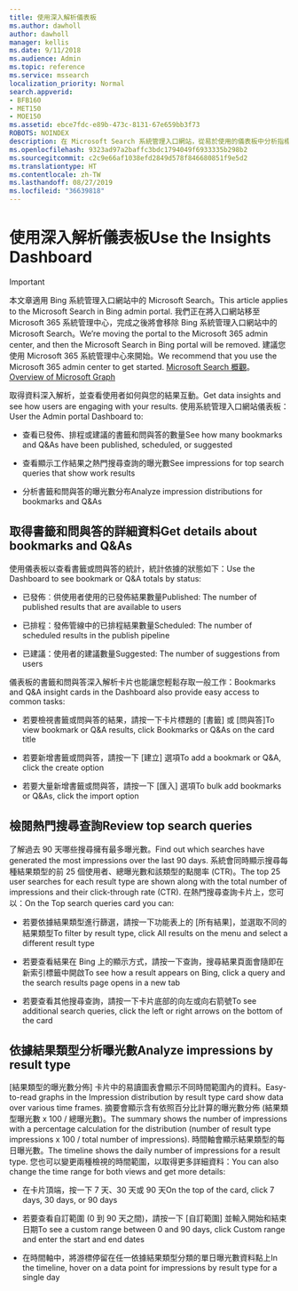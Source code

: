 ```yaml
---
title: 使用深入解析儀表板
ms.author: dawholl
author: dawholl
manager: kellis
ms.date: 9/11/2018
ms.audience: Admin
ms.topic: reference
ms.service: mssearch
localization_priority: Normal
search.appverid:
- BFB160
- MET150
- MOE150
ms.assetid: ebce7fdc-e89b-473c-8131-67e659bb3f73
ROBOTS: NOINDEX
description: 在 Microsoft Search 系統管理入口網站，從易於使用的儀表板中分析指標並管理內容
ms.openlocfilehash: 9323ad97a2baffc3bdc1794049f6933335b298b2
ms.sourcegitcommit: c2c9e66af1038efd2849d578f846680851f9e5d2
ms.translationtype: HT
ms.contentlocale: zh-TW
ms.lasthandoff: 08/27/2019
ms.locfileid: "36639818"
---
```

# <a name="use-the-insights-dashboard"></a><span data-ttu-id="a28fd-103">使用深入解析儀表板</span><span class="sxs-lookup"><span data-stu-id="a28fd-103">Use the Insights Dashboard</span></span>

> [!IMPORTANT]
> <span data-ttu-id="a28fd-104">本文章適用 Bing 系統管理入口網站中的 Microsoft Search。</span><span class="sxs-lookup"><span data-stu-id="a28fd-104">This article applies to the Microsoft Search in Bing admin portal.</span></span> <span data-ttu-id="a28fd-105">我們正在將入口網站移至 Microsoft 365 系統管理中心，完成之後將會移除 Bing 系統管理入口網站中的 Microsoft Search。</span><span class="sxs-lookup"><span data-stu-id="a28fd-105">We’re moving the portal to the Microsoft 365 admin center, and then the Microsoft Search in Bing portal will be removed.</span></span> <span data-ttu-id="a28fd-106">建議您使用 Microsoft 365 系統管理中心來開始。</span><span class="sxs-lookup"><span data-stu-id="a28fd-106">We recommend that you use the Microsoft 365 admin center to get started.</span></span> <span data-ttu-id="a28fd-107">[Microsoft Search 概觀](overview-microsoft-search.md)。</span><span class="sxs-lookup"><span data-stu-id="a28fd-107">[Overview of Microsoft Graph](overview-microsoft-search.md)</span></span>
    
<span data-ttu-id="a28fd-108">取得資料深入解析，並查看使用者如何與您的結果互動。</span><span class="sxs-lookup"><span data-stu-id="a28fd-108">Get data insights and see how users are engaging with your results.</span></span> <span data-ttu-id="a28fd-109">使用系統管理入口網站儀表板：</span><span class="sxs-lookup"><span data-stu-id="a28fd-109">User the Admin portal Dashboard to:</span></span>
  
- <span data-ttu-id="a28fd-110">查看已發佈、排程或建議的書籤和問與答的數量</span><span class="sxs-lookup"><span data-stu-id="a28fd-110">See how many bookmarks and Q&As have been published, scheduled, or suggested</span></span>
    
- <span data-ttu-id="a28fd-111">查看顯示工作結果之熱門搜尋查詢的曝光數</span><span class="sxs-lookup"><span data-stu-id="a28fd-111">See impressions for top search queries that show work results</span></span>
    
- <span data-ttu-id="a28fd-112">分析書籤和問與答的曝光數分布</span><span class="sxs-lookup"><span data-stu-id="a28fd-112">Analyze impression distributions for bookmarks and Q&As</span></span>
    
## <a name="get-details-about-bookmarks-and-qas"></a><span data-ttu-id="a28fd-113">取得書籤和問與答的詳細資料</span><span class="sxs-lookup"><span data-stu-id="a28fd-113">Get details about bookmarks and Q&As</span></span>

<span data-ttu-id="a28fd-114">使用儀表板以查看書籤或問與答的統計，統計依據的狀態如下：</span><span class="sxs-lookup"><span data-stu-id="a28fd-114">Use the Dashboard to see bookmark or Q&A totals by status:</span></span>
  
- <span data-ttu-id="a28fd-115">已發佈︰供使用者使用的已發佈結果數量</span><span class="sxs-lookup"><span data-stu-id="a28fd-115">Published: The number of published results that are available to users</span></span>
    
- <span data-ttu-id="a28fd-116">已排程：發佈管線中的已排程結果數量</span><span class="sxs-lookup"><span data-stu-id="a28fd-116">Scheduled: The number of scheduled results in the publish pipeline</span></span>
    
- <span data-ttu-id="a28fd-117">已建議：使用者的建議數量</span><span class="sxs-lookup"><span data-stu-id="a28fd-117">Suggested: The number of suggestions from users</span></span>
    
<span data-ttu-id="a28fd-118">儀表板的書籤和問與答深入解析卡片也能讓您輕鬆存取一般工作：</span><span class="sxs-lookup"><span data-stu-id="a28fd-118">Bookmarks and Q&A insight cards in the Dashboard also provide easy access to common tasks:</span></span>
  
- <span data-ttu-id="a28fd-119">若要檢視書籤或問與答的結果，請按一下卡片標題的 [書籤] 或 [問與答]</span><span class="sxs-lookup"><span data-stu-id="a28fd-119">To view bookmark or Q&A results, click Bookmarks or Q&As on the card title</span></span>
    
- <span data-ttu-id="a28fd-120">若要新增書籤或問與答，請按一下 [建立] 選項</span><span class="sxs-lookup"><span data-stu-id="a28fd-120">To add a bookmark or Q&A, click the create option</span></span>
    
- <span data-ttu-id="a28fd-121">若要大量新增書籤或問與答，請按一下 [匯入] 選項</span><span class="sxs-lookup"><span data-stu-id="a28fd-121">To bulk add bookmarks or Q&As, click the import option</span></span>
    
## <a name="review-top-search-queries"></a><span data-ttu-id="a28fd-122">檢閱熱門搜尋查詢</span><span class="sxs-lookup"><span data-stu-id="a28fd-122">Review top search queries</span></span>

<span data-ttu-id="a28fd-123">了解過去 90 天哪些搜尋擁有最多曝光數。</span><span class="sxs-lookup"><span data-stu-id="a28fd-123">Find out which searches have generated the most impressions over the last 90 days.</span></span> <span data-ttu-id="a28fd-124">系統會同時顯示搜尋每種結果類型的前 25 個使用者、總曝光數和該類型的點閱率 (CTR)。</span><span class="sxs-lookup"><span data-stu-id="a28fd-124">The top 25 user searches for each result type are shown along with the total number of impressions and their click-through rate (CTR).</span></span> <span data-ttu-id="a28fd-125">在熱門搜尋查詢卡片上，您可以：</span><span class="sxs-lookup"><span data-stu-id="a28fd-125">On the Top search queries card you can:</span></span>
  
- <span data-ttu-id="a28fd-126">若要依據結果類型進行篩選，請按一下功能表上的 [所有結果]，並選取不同的結果類型</span><span class="sxs-lookup"><span data-stu-id="a28fd-126">To filter by result type, click All results on the menu and select a different result type</span></span>
    
- <span data-ttu-id="a28fd-127">若要查看結果在 Bing 上的顯示方式，請按一下查詢，搜尋結果頁面會隨即在新索引標籤中開啟</span><span class="sxs-lookup"><span data-stu-id="a28fd-127">To see how a result appears on Bing, click a query and the search results page opens in a new tab</span></span>
    
- <span data-ttu-id="a28fd-128">若要查看其他搜尋查詢，請按一下卡片底部的向左或向右箭號</span><span class="sxs-lookup"><span data-stu-id="a28fd-128">To see additional search queries, click the left or right arrows on the bottom of the card</span></span>
    
## <a name="analyze-impressions-by-result-type"></a><span data-ttu-id="a28fd-129">依據結果類型分析曝光數</span><span class="sxs-lookup"><span data-stu-id="a28fd-129">Analyze impressions by result type</span></span>

<span data-ttu-id="a28fd-130">[結果類型的曝光數分佈] 卡片中的易讀圖表會顯示不同時間範圍內的資料。</span><span class="sxs-lookup"><span data-stu-id="a28fd-130">Easy-to-read graphs in the Impression distribution by result type card show data over various time frames.</span></span> <span data-ttu-id="a28fd-131">摘要會顯示含有依照百分比計算的曝光數分佈 (結果類型曝光數 x 100 / 總曝光數)。</span><span class="sxs-lookup"><span data-stu-id="a28fd-131">The summary shows the number of impressions with a percentage calculation for the distribution (number of result type impressions x 100 / total number of impressions).</span></span> <span data-ttu-id="a28fd-132">時間軸會顯示結果類型的每日曝光數。</span><span class="sxs-lookup"><span data-stu-id="a28fd-132">The timeline shows the daily number of impressions for a result type.</span></span> <span data-ttu-id="a28fd-133">您也可以變更兩種檢視的時間範圍，以取得更多詳細資料：</span><span class="sxs-lookup"><span data-stu-id="a28fd-133">You can also change the time range for both views and get more details:</span></span>
  
- <span data-ttu-id="a28fd-134">在卡片頂端，按一下 7 天、30 天或 90 天</span><span class="sxs-lookup"><span data-stu-id="a28fd-134">On the top of the card, click 7 days, 30 days, or 90 days</span></span>
    
- <span data-ttu-id="a28fd-135">若要查看自訂範圍 (0 到 90 天之間)，請按一下 [自訂範圍] 並輸入開始和結束日期</span><span class="sxs-lookup"><span data-stu-id="a28fd-135">To see a custom range between 0 and 90 days, click Custom range and enter the start and end dates</span></span>
    
- <span data-ttu-id="a28fd-136">在時間軸中，將游標停留在任一依據結果類型分類的單日曝光數資料點上</span><span class="sxs-lookup"><span data-stu-id="a28fd-136">In the timeline, hover on a data point for impressions by result type for a single day</span></span>

  

